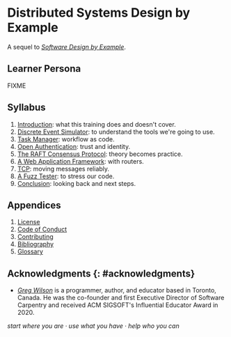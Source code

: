 # Distributed Systems Design by Example

A sequel to *[Software Design by Example][sdxpy]*.

## Learner Persona

FIXME

## Syllabus

<div id="syllabus" markdown="1">

1.  [Introduction](./intro/): what this training does and doesn't cover.
1.  [Discrete Event Simulator](./sim/): to understand the tools we're going to use.
1.  [Task Manager](./taskman/): workflow as code.
1.  [Open Authentication](./oauth/): trust and identity.
1.  [The RAFT Consensus Protocol](./raft/): theory becomes practice.
1.  [A Web Application Framework](./framework/): with routers.
1.  [TCP](./tcp/): moving messages reliably.
1.  [A Fuzz Tester](./fuzzer/): to stress our code.
1.  [Conclusion](./finale/): looking back and next steps.

</div>

## Appendices

<div id="appendices" markdown="1">

1.  [License](./LICENSE.md)
1.  [Code of Conduct](./CODE_OF_CONDUCT.md)
1.  [Contributing](./CONTRIBUTING.md)
1.  [Bibliography](./bibliography/)
1.  [Glossary](./glossary/)

</div>

## Acknowledgments {: #acknowledgments}

-   *[Greg Wilson][wilson-greg]* is a programmer, author, and educator based in Toronto, Canada.
    He was the co-founder and first Executive Director of Software Carpentry
    and received ACM SIGSOFT's Influential Educator Award in 2020.

<p class="center">
  <em>
    start where you are
    &middot;
    use what you have
    &middot;
    help who you can
  </em>
</p>

[sdxpy]: https://third-bit.com/sdxpy/
[wilson-greg]: https://third-bit.com/
